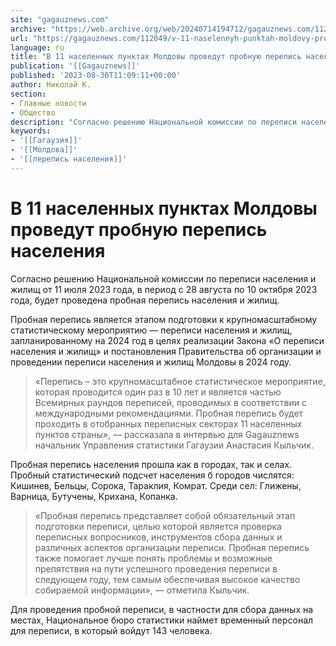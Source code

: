 ```yaml
---
site: "gagauznews.com"
archive: "https://web.archive.org/web/20240714194712/gagauznews.com/112049/v-11-naselennyh-punktah-moldovy-provedut-probnuyu-perepis-naseleniya.html"
url: "https://gagauznews.com/112049/v-11-naselennyh-punktah-moldovy-provedut-probnuyu-perepis-naseleniya.html"
language: ru
title: "В 11 населенных пунктах Молдовы проведут пробную перепись населения"
publication: '[[Gagauznews]]'
published: '2023-08-30T11:09:11+00:00'
author: Николай К.
section:
- Главные новости
- Общество
description: "Согласно решению Национальной комиссии по переписи населения и жилищ от 11 июля 2023 года, в период с 28 августа по 10 октября 2023 года, будет проведена пробная перепись населения и жилищ. Пробная перепись является этапом подготовки к крупномасштабному статистическому мероприятию — переписи населения и жилищ, запланированному на 2024 год в целях реализации Закона «О переписи населения и жилищ» и постановления Правительства об организации и проведении переписи населения и жилищ Молдовы в 2024 году. «Перепись – это крупномасштабное статистическое мероприятие, которая проводится один раз в 10 лет и является частью Всемирных раундов переписей, проводимых в соответствии с международными рекомендациями. Пробная перепись […]"
keywords:
- '[[Гагаузия]]'
- '[[Молдова]]'
- '[[перепись населения]]'
---
```


# В 11 населенных пунктах Молдовы проведут пробную перепись населения

Согласно решению Национальной комиссии по переписи населения и жилищ от 11 июля 2023 года, в период с 28 августа по 10 октября 2023 года, будет проведена пробная перепись населения и жилищ.

Пробная перепись является этапом подготовки к крупномасштабному статистическому мероприятию — переписи населения и жилищ, запланированному на 2024 год в целях реализации Закона «О переписи населения и жилищ» и постановления Правительства об организации и проведении переписи населения и жилищ Молдовы в 2024 году.

> «Перепись – это крупномасштабное статистическое мероприятие, которая проводится один раз в 10 лет и является частью Всемирных раундов переписей, проводимых в соответствии с международными рекомендациями. Пробная перепись будет проходить в отобранных переписных секторах 11 населенных пунктов страны», — рассказала в интервью для Gagauznews начальник Управления статистики Гагаузии Анастасия Кыльчик.

Пробная перепись населения прошла как в городах, так и селах. Пробный статистический подсчет населения б городов числятся: Кишинев, Бельцы, Сорока, Тараклия, Комрат. Среди сел: Глижены, Варница, Бутучены, Крихана, Копанка.

> «Пробная перепись представляет собой обязательный этап подготовки переписи, целью которой является проверка переписных вопросников, инструментов сбора данных и различных аспектов организации переписи. Пробная перепись также помогает лучше понять проблемы и возможные препятствия на пути успешного проведения переписи в следующем году, тем самым обеспечивая высокое качество собираемой информации», — отметила Кыльчик.

Для проведения пробной переписи, в частности для сбора данных на местах, Национальное бюро статистики наймет временный персонал для переписи, в который войдут 143 человека.